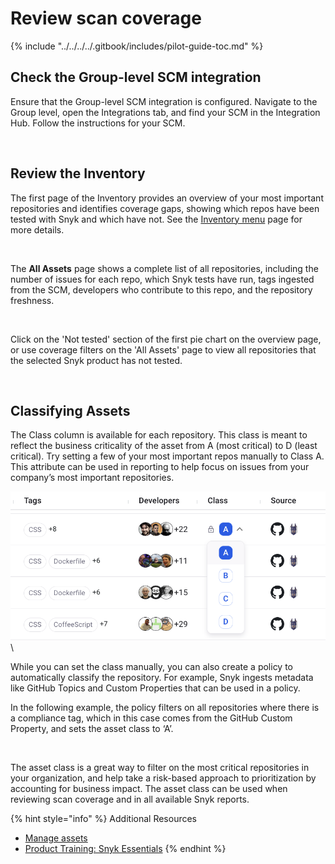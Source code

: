 # Review scan coverage

{% include "../../../../.gitbook/includes/pilot-guide-toc.md" %}

## Check ‌the Group-level SCM integration

Ensure that the Group-level SCM integration is configured. Navigate to the Group level, open the Integrations tab, and find your SCM in the Integration Hub. Follow the instructions for your SCM.

<figure><img src="https://lh7-rt.googleusercontent.com/docsz/AD_4nXfVcJKkJhYj17m0dkLnJ1DQNQsyDyfPkRJ-9Gjkf84-XGQuqVuEOY2NCKWd8E_24KByHwmAZY2kUVs8jWzYX_pCpVMRbuwskqNCiAjz7e1dsDmaLzOmWTQL0je9gaf2IHvNFE8dfA?key=i_CNrr-DvB8PGUAzq09BT3pc" alt=""><figcaption></figcaption></figure>

## Review the Inventory

The first page of the Inventory provides an overview of your most important repositories and identifies coverage gaps, showing which repos have been tested with Snyk and which have not. See the [Inventory menu](../../../../manage-assets/manage-assets.md) page for more details.

<figure><img src="https://lh7-rt.googleusercontent.com/docsz/AD_4nXe9jbqqPfkZH6PvNz2pBcNtNKgfphy1GayWURCQnmGxFvQG5cw4vcYcsOpPF78ztH8xjcJKkRWKty4lNlC63bN0S8qP-qcU_EOpvbnbBEaPIgadfRnnVilbYlvR8Uk7U6n6fWyhRw?key=i_CNrr-DvB8PGUAzq09BT3pc" alt=""><figcaption></figcaption></figure>

The **All Assets** page shows a complete list of all repositories, including the number of issues for each repo, which Snyk tests have run, tags ingested from the SCM, developers who contribute to this repo, and the repository freshness.

<figure><img src="https://lh7-rt.googleusercontent.com/docsz/AD_4nXcmljy-ooiInsutXG8MAz5nwwTDGFlODl6YGUnbdx942g-RUiuVDMExkkAXG0cCPkcbsh6uT-eJdURlItkQSUZfxGHbYUhLlxqNMI0IFDIX2paJE45ywN6kX3zB2SMlZ_rg4cqb?key=i_CNrr-DvB8PGUAzq09BT3pc" alt=""><figcaption></figcaption></figure>

Click on the 'Not tested' section of the first pie chart on the overview page, or use coverage filters on the 'All Assets' page to view all repositories that the selected Snyk product has not tested.&#x20;

<figure><img src="https://lh7-rt.googleusercontent.com/docsz/AD_4nXdlF4lPPJwbjSsf6AuZGzPERNXWKLi6gUWCF7JO0jOiYCgNYtHsqkvzxCIkx6-Ea5Kl9pF1VItX100Eo-ZN8MquDnUNfzUC2_C6f2p29TIv_5zOLNBfPumkBg0BrSf3bmCLDk2tXQ?key=i_CNrr-DvB8PGUAzq09BT3pc" alt=""><figcaption></figcaption></figure>

## Classifying Assets

The Class column is available for each repository. This class is meant to reflect the business criticality of the asset from A (most critical) to D (least critical). Try setting a few of your most important repos manually to Class A. This attribute can be used in reporting to help focus on issues from your company’s most important repositories.

![](<../../../../.gitbook/assets/image (432).png>)\


While you can set the class manually, you can also create a policy to automatically classify the repository. For example, Snyk ingests metadata like GitHub Topics and Custom Properties that can be used in a policy.

In the following example, the policy filters on all repositories where there is a compliance tag, which in this case comes from the GitHub Custom Property, and sets the asset class to ‘A’.

<figure><img src="https://lh7-rt.googleusercontent.com/docsz/AD_4nXcC7X0ZTEwCAix3-FOwBYV5pKnyCTGigFGmVLy0VNgkPcW4JZpgzdEB3YtuyJWZ6I_f1VSWXlQfIoKnGw1Em3u3Wqnf1-LVSYhL1Im189lpjZLpJi1kTFf7zw9Fn03x3BC0xZbVSg?key=i_CNrr-DvB8PGUAzq09BT3pc" alt=""><figcaption></figcaption></figure>

The asset class is a great way to filter on the most critical repositories in your organization, and help take a risk-based approach to prioritization by accounting for business impact. The asset class can be used when reviewing scan coverage and in all available Snyk reports.

{% hint style="info" %}
Additional Resources

* [Manage assets](../../../../manage-assets/manage-assets.md)
* [Product Training: Snyk Essentials](https://learn.snyk.io/catalog/?type=product-training\&topics=Snyk+Essentials)
{% endhint %}
